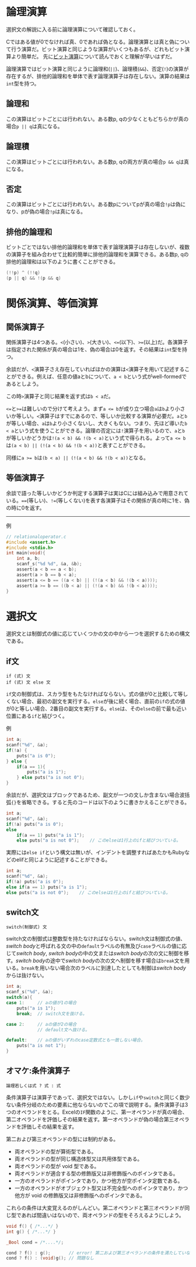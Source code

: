 # 論理演算

選択文の解説に入る前に論理演算について確認しておく。

Cではある値が0でなければ真、0であれば偽となる。論理演算とは真と偽について行う演算だ。ビット演算と同じような演算がいくつもあるが、どれもビット演算より簡単だ。
先に[ビット演算](09_bitoperation.md)について読んでおくと理解が早いはずだ。

論理演算ではビット演算と同じように論理和(`||`)、論理積(`&&`)、否定(`!`)の演算が存在するが、排他的論理和を単体で表す論理演算子は存在しない。演算の結果は`int`型を持つ。

## 論理和

この演算はビットごとには行われない。ある数p, qの少なくともどちらかが真の場合`p || q`は真になる。

## 論理積

この演算はビットごとには行われない。ある数p, qの両方が真の場合`p && q`は真になる。

## 否定

この演算はビットごとには行われない。ある数pについてpが真の場合`!p`は偽になり、pが偽の場合`!p`は真になる。

## 排他的論理和

ビットごとではない排他的論理和を単体で表す論理演算子は存在しないが、複数の演算子を組み合わせて比較的簡単に排他的論理和を演算できる。ある数p, qの排他的論理和は以下のように書くことができる。

```c
(!!p) ^ (!!q)
(p || q) && !(p && q)
```

# 関係演算、等価演算

## 関係演算子

関係演算子は4つある。`<`(小さい)、`>`(大きい)、`<=`(以下)、`>=`(以上)だ。各演算子は指定された関係が真の場合は1を、偽の場合は0を返す。その結果は`int`型を持つ。

余談だが、`<`演算子さえ存在していればほかの演算は`<`演算子を用いて記述することができる。例えば、任意の値aとbについて、`a < b`という式がwell-formedであるとしよう。

この時`>`演算子と同じ結果を返す式は`b < a`だ。

`<=`と`>=`は難しいので分けて考えよう。まず`a <= b`が成り立つ場合`a`は`b`より小さいか等しい。`<`演算子はすでにあるので、等しいか比較する演算が必要だ。`a`と`b`が等しい場合、`a`は`b`より小さくないし、大きくもない。つまり、先ほど導いた`b < a`という式を使うことができる。論理の否定には`!`演算子を用いるので、`a`と`b`が等しいかどうかは`!(a < b) && !(b < a)`という式で得られる。よって`a <= b`は`(a < b) || (!(a < b) && !(b < a))`と表すことができる。

同様に`a >= b`は`(b < a) || (!(a < b) && !(b < a))`となる。

## 等価演算子

余談で語った等しいかどうか判定する演算子は実はCには組み込みで用意されている。`==`(等しい)、`!=`(等しくない)を表す各演算子はその関係が真の時に1を、偽の時に0を返す。

----

例

```c
// relationaloperator.c
#include <assert.h>
#include <stdio.h>
int main(void){
    int a, b;
    scanf_s("%d %d", &a, &b);
    assert(a < b == a < b);
    assert(a > b == b < a);
    assert(a <= b == ((a < b) || (!(a < b) && !(b < a))));
    assert(a >= b == ((b < a) || (!(a < b) && !(b < a))));
}
```

# 選択文

選択文とは制御式の値に応じていくつかの文の中から一つを選択するための構文である。

## if文

```
if (式) 文
if (式) 文 else 文
```

`if`文の制御式は、スカラ型をもたなければならない。式の値が0と比較して等しくない場合、最初の副文を実行する。`else`が後に続く場合、直前の`if`の式の値が0と等しい場合、2番目の副文を実行する。`else`は、その`else`の前で最も近い位置にある`if`と結びつく。

例

```c
int a;
scanf("%d", &a);
if(!a) {
    puts("a is 0");
} else {
    if(a == 1){
        puts("a is 1");
    } else puts("a is not 0");
}
```

余談だが、選択文はブロックであるため、副文が一つの文しか含まない場合波括弧`{}`を省略できる。すると先のコードは以下のように書きかえることができる。

```c
int a;
scanf("%d", &a);
if(!a) puts("a is 0");
else
    if(a == 1) puts("a is 1");
    else puts("a is not 0");    // このelseは1行上のifと結びついている。
```

実際には`else if`という構文は無いが、インデントを調整すればあたかもRubyなどのelifと同じように記述することができる。

```c
int a;
scanf("%d", &a);
if(!a) puts("a is 0");
else if(a == 1) puts("a is 1");
else puts("a is not 0");    // このelseは1行上のifと結びついている。
```

## switch文

```
switch(制御式) 文
```

switch文の制御式は整数型を持たなければならない。switch文は制御式の値、*switch body*と呼ばれる文の中の`default`ラベルの有無及び`case`ラベルの値に応じて*switch body*, *switch body*の中の文または*switch body*の次の文に制御を移す。*switch body*の途中で*switch body*の次の文へ制御を移す場合は`break`文を用いる。`break`を用いない場合次のラベルに到達したとしても制御は*switch body*からは抜けない。

```c
int a;
scanf_s("%d", &a);
switch(a){
case 1:     // aの値が1の場合
    puts("a is 1");
    break;  // switch文を抜ける。

case 2:     // aの値が2の場合
            // default文へ抜ける。

default:    // aの値がいずれのcase定数式とも一致しない場合。
    puts("a is not 1");
}
```

## オマケ:条件演算子

```
論理若しくは式 ? 式 : 式
```

条件演算子は演算子であって、選択文ではない。しかし`if`や`switch`と同じく数少ない条件分岐のための要素に他ならないのでこの項で説明する。条件演算子は3つのオペランドをとる。Excelの`IF`関数のように、第一オペランドが真の場合、第二オペランドを評価しその結果を返す。第一オペランドが偽の場合第三オペランドを評価しその結果を返す。

第二および第三オペランドの型には制約がある。

- 両オペランドの型が算術型である。
- 両オペランドの型が同じ構造体型又は共用体型である。
- 両オペランドの型が void 型である。
- 両オペランドが適合する型の修飾版又は非修飾版へのポインタである。
- 一方のオペランドがポインタであり，かつ他方が空ポインタ定数である。
- 一方のオペランドがオブジェクト型又は不完全型へのポインタであり，かつ他方が void の修飾版又は非修飾版へのポインタである。

これらの条件は大変覚えるのがしんどい。第二オペランドと第三オペランドが同じ型であれば間違いはないので、両オペランドの型をそろえるようにしよう。

```c
void f() { /*...*/ } 
int g() { /*...*/ }

_Bool cond = /*....*/;

cond ? f() : g();       // error! 第二および第三オペランドの条件を満たしていない!
cond ? f() : (void)g(); // 問題なし
```
